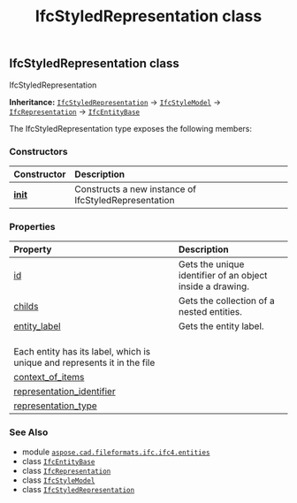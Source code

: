 ﻿---
title: IfcStyledRepresentation class
second_title: Aspose.CAD for Python via .NET API References
description: 
type: docs
weight: 6670
url: /python-net/aspose.cad.fileformats.ifc.ifc4.entities/ifcstyledrepresentation/
is_root: false
---

## IfcStyledRepresentation class

IfcStyledRepresentation



**Inheritance:** [`IfcStyledRepresentation`](/cad/python-net/aspose.cad.fileformats.ifc.ifc4.entities/ifcstyledrepresentation) → 
[`IfcStyleModel`](/cad/python-net/aspose.cad.fileformats.ifc.ifc4.entities/ifcstylemodel) → 
[`IfcRepresentation`](/cad/python-net/aspose.cad.fileformats.ifc.ifc4.entities/ifcrepresentation) → 
[`IfcEntityBase`](/cad/python-net/aspose.cad.fileformats.ifc/ifcentitybase)



The IfcStyledRepresentation type exposes the following members:

### Constructors
| Constructor | Description |
| :- | :- |
| [__init__](/cad/python-net/aspose.cad.fileformats.ifc.ifc4.entities/ifcstyledrepresentation/__init__/#) | Constructs a new instance of IfcStyledRepresentation |


### Properties
| Property | Description |
| :- | :- |
| [id](/cad/python-net/aspose.cad.fileformats.ifc.ifc4.entities/ifcstyledrepresentation/id) | Gets the unique identifier of an object inside a drawing. |
| [childs](/cad/python-net/aspose.cad.fileformats.ifc.ifc4.entities/ifcstyledrepresentation/childs) | Gets the collection of a nested entities. |
| [entity_label](/cad/python-net/aspose.cad.fileformats.ifc.ifc4.entities/ifcstyledrepresentation/entity_label) | Gets the entity label.<br/>Each entity has its label, which is unique and represents it in the file |
| [context_of_items](/cad/python-net/aspose.cad.fileformats.ifc.ifc4.entities/ifcstyledrepresentation/context_of_items) |  |
| [representation_identifier](/cad/python-net/aspose.cad.fileformats.ifc.ifc4.entities/ifcstyledrepresentation/representation_identifier) |  |
| [representation_type](/cad/python-net/aspose.cad.fileformats.ifc.ifc4.entities/ifcstyledrepresentation/representation_type) |  |



### See Also
* module [`aspose.cad.fileformats.ifc.ifc4.entities`](..)
* class [`IfcEntityBase`](/cad/python-net/aspose.cad.fileformats.ifc/ifcentitybase)
* class [`IfcRepresentation`](/cad/python-net/aspose.cad.fileformats.ifc.ifc4.entities/ifcrepresentation)
* class [`IfcStyleModel`](/cad/python-net/aspose.cad.fileformats.ifc.ifc4.entities/ifcstylemodel)
* class [`IfcStyledRepresentation`](/cad/python-net/aspose.cad.fileformats.ifc.ifc4.entities/ifcstyledrepresentation)
